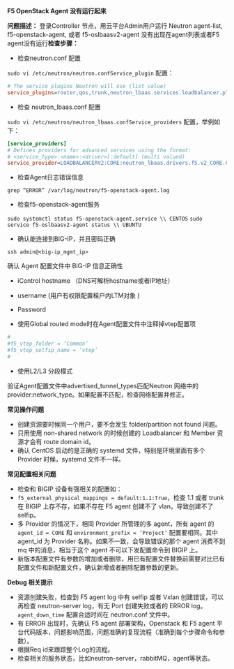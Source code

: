 **F5 OpenStack Agent 没有运行起来**

**问题描述：**
登录Controller 节点，用云平台Admin用户运行 Neutron agent-list, f5-openstack-agent, 或者 f5-oslbaasv2-agent 没有出现在agent列表或者F5 agent没有运行**检查步骤：**

- 检查neutron.conf 配置

`sudo vi /etc/neutron/neutron.confService_plugin` 配置：

```ini
# The service plugins Neutron will use (list value)
service_plugins=router,qos,trunk,neutron_lbaas.services.loadbalancer.plugin.LoadBalancerPluginv2
```

- 检查 neutron_lbaas.conf 配置

`sudo vi /etc/neutron/neutron_lbaas.confService_providers` 配置，举例如下：

```ini
[service_providers]
# Defines providers for advanced services using the format:
# <service_type>:<name>:<driver>[:default] (multi valued)
service_provider=LOADBALANCERV2:CORE:neutron_lbaas.drivers.f5.v2_CORE.CORE:default
```

- 检查Agent日志错误信息

`grep “ERROR” /var/log/neutron/f5-openstack-agent.log`

- 检查f5-openstack-agent服务

`sudo systemctl status f5-openstack-agent.service \\ CENTOS`
`sudo service f5-oslbaasv2-agent status \\ UBUNTU`

- 确认能连接到BIG-IP，并且密码正确

`ssh admin@<big-ip_mgmt_ip>`

确认 Agent 配置文件中 BIG-IP 信息正确性

- iControl hostname （DNS可解析hostname或者IP地址）
- username (用户有权限配置租户内LTM对象 )
- Password

- 使用Global routed mode时在Agent配置文件中注释掉vtep配置项

```ini
#
#f5_vtep_folder = ‘Common’
#f5_vtep_selfip_name = ‘vtep’
#
```

- 使用L2/L3 分段模式

验证Agent配置文件中advertised_tunnel_types匹配Neutron 网络中的provider:network_type。如果配置不匹配，检查网络配置并修正。


**常见操作问题**

- 创建资源要时候同一个用户，要不会发生 folder/partition not found 问题。
- 只用使用 non-shared network 的时候创建的 Loadbalancer 和 Member 资源才会有 route domain id。
- 确认 CentOS 启动的是正确的 systemd 文件，特别是环境里面有多个 Provider 时候，systemd 文件不一样。

 
**常见配置相关问题**

- 检查和 BIGIP 设备有强相关的配置如：
- `f5_external_physical_mappings = default:1.1:True`，检查 1.1 或者 trunk 在 BIGIP 上存不存，如果不存在 F5 agent 创建不了 vlan，导致创建不了 selfip。
- 多 Provider 的情况下，相同 Provider 所管理的多 agent，所有 agent 的 `agent_id = CORE` 和 `environment_prefix = ‘Project’` 配置要相同。其中 agent_id 为 Provider 名称。如果不一致，会导致错误的那个 agent 消费不到 mq 中的消息，相当于这个 agent 不可以下发配置命令到 BIGIP 上。
-  新版本配置文件有参数的增加或者删除，用已有配置文件替换前需要对比已有配置文件和新配置文件，确认新增或者删除配置参数的更新。

 
**Debug 相关提示**

- 资源创建失败，检查到 F5 agent log 中有 selfip 或者 Vxlan 创建错误，可以再检查 neutron-server log，有无 Port 创建失败或者的 ERROR log。`agent_down_time` 配置合适时间在 neutron.conf 文件中。
- 有 ERROR 出现时，先确认 F5 agent 部署架构，Openstack 和 F5 agent 平台代码版本，问题影响范围，问题准确的复现流程（准确到每个步骤命令和参数）。
- 根据Req id来跟踪整个Log的流程。
- 检查相关的服务状态，比如neutron-server，rabbitMQ，agent等状态。
